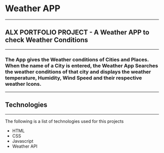 # Weather APP
***
## ALX PORTFOLIO PROJECT - A Weather APP to check Weather Conditions
***
### The App gives the Weather conditions of Cities and Places. When the name of a City is entered, the Weather App Searches the weather conditions of that city and displays the weather temperature, Humidity, Wind Speed and their respective weather Icons.
***
## Technologies 
***
The following is a list of technologies used for this projects

* HTML
* CSS
* Javascript
* Weather API

